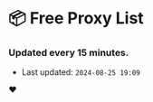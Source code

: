 # :package: Free Proxy List
### Updated every 15 minutes.

- Last updated: `2024-08-25 19:09`

:heart:
